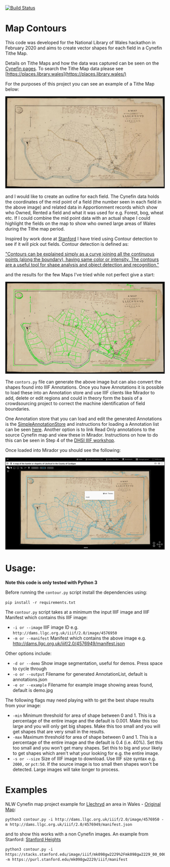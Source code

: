 [![Build Status](https://travis-ci.com/glenrobson/map_contours.svg?branch=master)](https://travis-ci.com/glenrobson/map_contours)

# Map Contours
This code was developed for the National Library of Wales hackathon in February 2020 and aims to create vector shapes for each field in a Cynefin Tithe Map. 

Details on Tithe Maps and how the data was captured can be seen on the [Cynefin pages](https://www.library.wales/digitisation-projects/places-of-wales/about-places-of-wales). To search the Tithe Map data please see [https://places.library.wales](https://places.library.wales/) 

For the purposes of this project you can see an example of a Tithe Map below:

![Llechryd Tithe Map](images/Llechryd_small.jpg)

and I would like to create an outline for each field. The Cynefin data holds the coordinates of the mid point of a field (the number seen in each field in the above image) and related data in Apportionment records which show who Owned, Rented a field and what it was used for e.g. Forest, bog, wheat etc. If I could combine the mid point data with an actual shape I could highlight the fields on the map to show who owned large areas of Wales during the Tithe map period.  

Inspired by work done at [Stanford](http://bit.ly/histonets-iiif) I have tried using Contour detection to see if it will pick out fields. Contour detection is defined as:

["Contours can be explained simply as a curve joining all the continuous points (along the boundary), having same color or intensity. The contours are a useful tool for shape analysis and object detection and recognition."](https://docs.opencv.org/3.4/d4/d73/tutorial_py_contours_begin.html)

and the results for the few Maps I've tried while not perfect give a start:

![Llechryd Tithe Map with field boundries identified in green](images/Llechryd_fields.jpg)

The `contors.py` file can generate the above image but can also convert the shapes found into IIIF Annotations. Once you have Annotations it is possible to load these into an Annotation store and use IIIF clients like Mirador to add, delete or edit regions and could in theory form the basis of a crowdsourcing project to correct the machine identification of field boundaries. 

One Annotation store that you can load and edit the generated Annotations is the [SimpleAnnotationStore](https://github.com/glenrobson/SimpleAnnotationServer) and instructions for loading a Annotation list can be seen [here](https://github.com/glenrobson/SimpleAnnotationServer/blob/master/doc/PopulatingAnnotations.md). Another option is to link Read Only annotations to the source Cynefin map and view these in Mirador. Instructions on how to do this can be seen in Step 4 of the [DHSI IIIF workshop](https://iiif.github.io/training/iiif-5-day-workshop/day-three/annotation-store-download.html).

Once loaded into Mirador you should see the following:

![Mirador showing the Tithe Map with annotations loaded](images/Llechryd_mirador.png)

# Usage:
**Note this code is only tested with Python 3**

Before running the `contour.py` script install the dependencies using:

```pip install -r requirements.txt```

The `contour.py` script takes at a minimum the input IIIF image and IIIF Manifest which contains this IIIF image:

 * `-i or --image` IIIF image ID e.g. `http://dams.llgc.org.uk/iiif/2.0/image/4576950`
 * `-m or --manifest` Manifest which contains the above image e.g. http://dams.llgc.org.uk/iiif/2.0/4576949/manifest.json

Other options include:

 * `-d or --demo` Show image segmentation, useful for demos. Press space to cycle through
 * `-o or --output` Filename for generated AnnotationList, default is annotations.json
 * `-e or --example` Filename for example image showing areas found, default is demo.jpg

The following flags may need playing with to get the best shape results from your image: 

 * `-min` Minimum threshold for area of shape between 0 and 1. This is a percentage of the entire image and the default is 0.001. Make this too large and you will only get big shapes. Make this too small and you will get shapes that are very small in the results. 
 * `-max` Maximum threshold for area of shape between 0 and 1. This is a percentage of the entire image and the default is 0.4 (i.e. 40%). Set this too small and you won't get many shapes. Set this to big and your likely to get shapes which aren't what your looking for e.g. the entire image. 
 * `-s or --size` Size of IIIF image to download. Use IIIF size syntax e.g. `2000,` or `pct:50`. If the source image is too small then shapes won't be detected. Large images will take longer to process. 

# Examples

NLW Cynefin map project example for [Llechryd](https://en.wikipedia.org/wiki/Llechryd) an area in Wales - [Original Map](https://viewer.library.wales/4576949):
```
python3 contour.py -i http://dams.llgc.org.uk/iiif/2.0/image/4576950 -m http://dams.llgc.org.uk/iiif/2.0/4576949/manifest.json
```

and to show this works with a non Cynefin images. An example from Stanford: [Stanford Heights](https://searchworks.stanford.edu/view/mk098gw2229)
```
python3 contour.py -i https://stacks.stanford.edu/image/iiif/mk098gw2229%2Fmk098gw2229_00_0001 -m https://purl.stanford.edu/mk098gw2229/iiif/manifest
```



